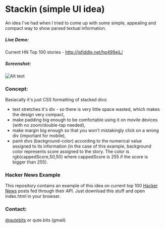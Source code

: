 Stackin (simple UI idea)
========================

An idea I've had when I tried to come up with some simple, appealing and compact way to show parsed textual information.

##### Live Demo:

Current HN Top 100 stories - <a target="blank" href="http://jsfiddle.net/hp499ejL/">http://jsfiddle.net/hp499ejL/</a>

##### Screenshot:

![Alt text](https://raw.github.com/QuteBits/onScriptogram/master/img/07-01.jpg "Stackin Look")

### Concept:

Basiacally it's just CSS formatting of stacked divs:

* text stretches it's div - so there is very little space wasted, which makes the design very compact,
* make padding big enough to be comfortable using it on movile devices (with no zoom/double-tap needed),
* make margin big enough so that you won't mistakingly click on a wrong div (important for mobile),
* paint divs (background-color) according to the numerical value assigned to its information (in the case of this example, background color represents score assigned to the story. The color is rgb(cappedScore,50,50) where cappedScore is 255 if the score is bigger than 255).

### Hacker News Example

This repository contains an example of this idea on current top 100 <a href="https://news.ycombinator.com/">Hacker News</a> posts fed through their API. Just download this stuff and open index.html in your browser.

### Contact:
<a href="https://twitter.com/qutebits">@qutebits</a> or qute.bits (gmail)
